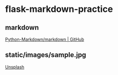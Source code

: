 # flask-markdown-practice

## markdown

[Python-Markdown/markdown | GitHub](https://github.com/Python-Markdown/markdown)

## static/images/sample.jpg

[Unsplash](https://unsplash.com/)
